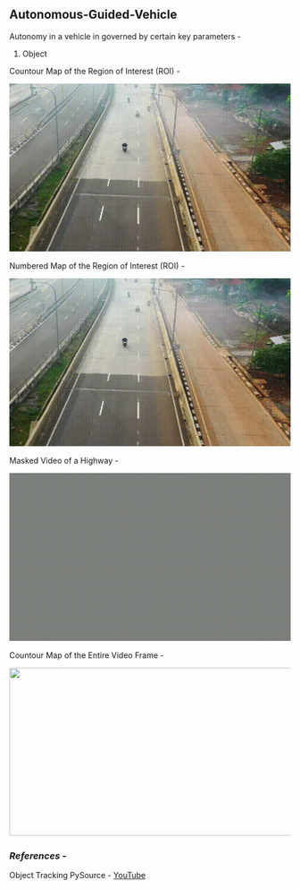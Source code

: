 ## Autonomous-Guided-Vehicle

Autonomy in a vehicle in governed by certain key parameters - 
1. Object



Countour Map of the Region of Interest (ROI) - 

<img src="https://github.com/souvik0306/Autonomous-Guided-Vehicle/blob/master/Resources/roioutput.gif" width="600" height="300">

Numbered Map of the Region of Interest (ROI) -  

<img src="https://github.com/souvik0306/Autonomous-Guided-Vehicle/blob/master/Resources/numbered.gif" width="600" height="300">

Masked Video of a Highway - 

<img src="https://github.com/souvik0306/Autonomous-Guided-Vehicle/blob/master/Resources/mask_output.gif" width="600" height="300">

Countour Map of the Entire Video Frame - 

<img src="https://github.com/souvik0306/Autonomous-Guided-Vehicle/blob/master/Resources/contour_output.gif" width="600" height="300">

### *References* - 
Object Tracking PySource - [YouTube](https://www.youtube.com/watch?v=O3b8lVF93jU&list=LL&index=1&ab_channel=Pysource)

